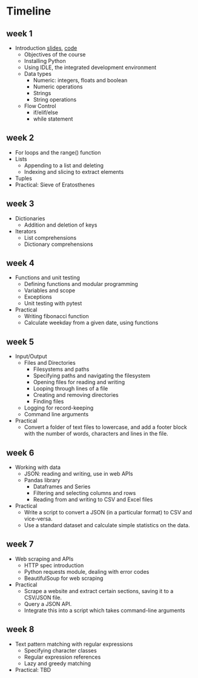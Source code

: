 # Timeline
## week 1
- Introduction [slides](/week-1/introduction.html), [code](/week-1/day_of_week.py)
    - Objectives of the course
    - Installing Python
    - Using IDLE, the integrated development environment
    - Data types
        - Numeric: integers, floats and boolean
        - Numeric operations
        - Strings
        - String operations
    - Flow Control
        - if/elif/else
        - while statement

## week 2
- For loops and the range() function
- Lists
    - Appending to a list and deleting
    - Indexing and slicing to extract elements
- Tuples
- Practical: Sieve of Eratosthenes

## week 3
- Dictionaries
    - Addition and deletion of keys
- Iterators
    - List comprehensions
    - Dictionary comprehensions

## week 4
- Functions and unit testing
    - Defining functions and modular programming
    - Variables and scope
    - Exceptions
    - Unit testing with pytest
- Practical
    - Writing fibonacci function
    - Calculate weekday from a given date, using functions

## week 5
- Input/Output
    - Files and Directories
        - Filesystems and paths
        - Specifying paths and navigating the filesystem
        - Opening files for reading and writing
        - Looping through lines of a file
        - Creating and removing directories
        - Finding files
    - Logging for record-keeping
    - Command line arguments
- Practical
    - Convert a folder of text files to lowercase, and add a footer
      block with the number of words, characters and lines in the
      file.
    
## week 6
- Working with data
    - JSON: reading and writing, use in web APIs
    - Pandas library
        - Dataframes and Series
        - Filtering and selecting columns and rows
        - Reading from and writing to CSV and Excel files
- Practical
    - Write a script to convert a JSON (in a particular format) to CSV and vice-versa.
    - Use a standard dataset and calculate simple statistics on the
      data.

## week 7
- Web scraping and APIs
    - HTTP spec introduction
    - Python requests module, dealing with error codes
    - BeautifulSoup for web scraping
- Practical
    - Scrape a website and extract certain sections, saving it to a CSV/JSON file.
    - Query a JSON API.
    - Integrate this into a script which takes command-line arguments

## week 8
- Text pattern matching with regular expressions
    - Specifying character classes
    - Regular expression references
    - Lazy and greedy matching
- Practical: TBD